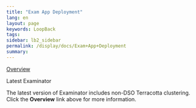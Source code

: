 ```yaml
---
title: "Exam App Deployment"
lang: en
layout: page
keywords: LoopBack
tags:
sidebar: lb2_sidebar
permalink: /display/docs/Exam+App+Deployment
summary:
---
```


<div class="panelContent">

[Overview](Web+App+Reference+Implementation)

</div>

<div class="confluence-information-macro confluence-information-macro-note">

Latest Examinator

<div class="confluence-information-macro-body">

The latest version of Examinator includes non-DSO Terracotta clustering. Click the **Overview** link above for more information.

</div>

</div>